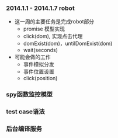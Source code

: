 ### 2014.1.1 - 2014.1.7 robot
* 这一周的主要任务是完成robot部分  
    * promise 模型实现  
    * click(dom), 实现点击代理  
    * domExist(dom)，untilDomExist(dom) 
    * wait(seconds)  
* 可能会做的工作   
    * 事件模拟分发  
    * 事件位置设置  
    * click(position)

### spy函数监控模型 

### test case语法

### 后台编译服务


